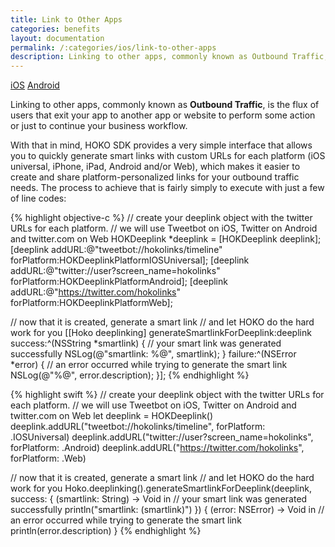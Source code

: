 ```yaml
---
title: Link to Other Apps
categories: benefits
layout: documentation
permalink: /:categories/ios/link-to-other-apps
description: Linking to other apps, commonly known as Outbound Traffic, is the flux of users that exit your app to another app or website to perform some action or just to continue your business workflow.
---
```


<a href="#" class="tab active">iOS</a>
<a href="http://support.hokolinks.com/benefits/android/link-to-other-apps/" class="tab">Android</a>

Linking to other apps, commonly known as **Outbound Traffic**, is the flux of users that exit your app to another app or website to perform some action or just to continue your business workflow.  

With that in mind, HOKO SDK provides a very simple interface that allows you to quickly generate smart links with custom URLs for each platform (iOS universal, iPhone, iPad, Android and/or Web), which makes it easier to create and share platform-personalized links for your outbound traffic needs. The process to achieve that is fairly simply to execute with just a few of line codes:

{% highlight objective-c %}
// create your deeplink object with the twitter URLs for each platform.
// we will use Tweetbot on iOS, Twitter on Android and twitter.com on Web
HOKDeeplink *deeplink = [HOKDeeplink deeplink];
[deeplink addURL:@"tweetbot://hokolinks/timeline" forPlatform:HOKDeeplinkPlatformIOSUniversal];
[deeplink addURL:@"twitter://user?screen_name=hokolinks" forPlatform:HOKDeeplinkPlatformAndroid];
[deeplink addURL:@"https://twitter.com/hokolinks" forPlatform:HOKDeeplinkPlatformWeb];

// now that it is created, generate a smart link
// and let HOKO do the hard work for you
[[Hoko deeplinking] generateSmartlinkForDeeplink:deeplink
                                         success:^(NSString *smartlink) {
  // your smart link was generated successfully
  NSLog(@"smartlink: %@", smartlink);
} failure:^(NSError *error) {
  // an error occurred while trying to generate the smart link
  NSLog(@"%@", error.description);
}];
{% endhighlight %}

{% highlight swift %}
// create your deeplink object with the twitter URLs for each platform.
// we will use Tweetbot on iOS, Twitter on Android and twitter.com on Web
let deeplink = HOKDeeplink()
deeplink.addURL("tweetbot://hokolinks/timeline", forPlatform: .IOSUniversal)
deeplink.addURL("twitter://user?screen_name=hokolinks", forPlatform: .Android)
deeplink.addURL("https://twitter.com/hokolinks", forPlatform: .Web)

// now that it is created, generate a smart link
// and let HOKO do the hard work for you
Hoko.deeplinking().generateSmartlinkForDeeplink(deeplink, success: { (smartlink: String) -> Void in
  // your smart link was generated successfully
  println("smartlink: \(smartlink)")
}) { (error: NSError) -> Void in
  // an error occurred while trying to generate the smart link
  println(error.description)
}
{% endhighlight %}
